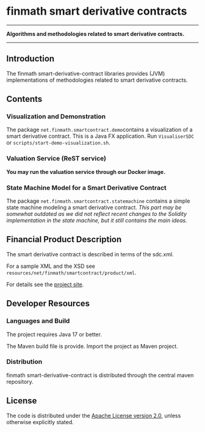 # finmath smart derivative contracts

****************************************

**Algorithms and methodologies related to smart derivative contracts.**

****************************************

## Introduction

The finmath smart-derivative-contract libraries provides (JVM) implementations of methodologies related to smart
derivative contracts.

## Contents

### Visualization and Demonstration

The package `net.finmath.smartcontract.demo`contains a visualization of a smart derivative contract.
This is a Java FX application. Run `VisualiserSDC` or `scripts/start-demo-visualization.sh`.

### Valuation Service (ReST service)

**You may run the valuation service through our Docker image.**

### State Machine Model for a Smart Derivative Contract

The package `net.finmath.smartcontract.statemachine` contains a simple state machine modeling a smart derivative
contract.
*This part may be somewhat outdated as we did not reflect recent changes to the Solidity implementation in the
state machine, but it still contains the main ideas.*

## Financial Product Description

The smart derivative contract is described in terms of the sdc.xml.

For a sample XML and the XSD see `resources/net/finmath/smartcontract/product/xml`.

For details see the [project site](https://finmath.net/finmath-smart-derivative-contract).

## Developer Resources

### Languages and Build

The project requires Java 17 or better.

The Maven build file is provide. Import the project as Maven project.

### Distribution

finmath smart-derivative-contract is distributed through the central maven repository.

## License

The code is distributed under the [Apache License version 2.0][], unless otherwise explicitly stated.

[Apache License version 2.0]: http://www.apache.org/licenses/LICENSE-2.0.html


